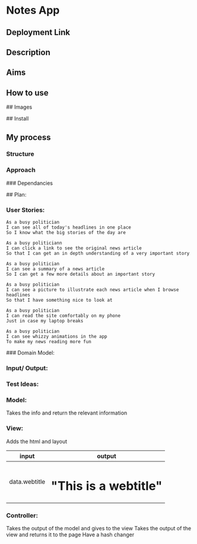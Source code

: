 # Notes App 

## Deployment Link

## Description 

## Aims 

## How to use

## Images 

## Install

## My process 
### Structure
### Approach
### Dependancies 



## Plan:
### User Stories: 

```
As a busy politician
I can see all of today's headlines in one place
So I know what the big stories of the day are

As a busy politiciann 
I can click a link to see the original news article
So that I can get an in depth understanding of a very important story

As a busy politician
I can see a summary of a news article
So I can get a few more details about an important story

As a busy politician
I can see a picture to illustrate each news article when I browse headlines
So that I have something nice to look at

As a busy politician
I can read the site comfortably on my phone
Just in case my laptop breaks

As a busy politician
I can see whizzy animations in the app
To make my news reading more fun
```

### Domain Model:
### Input/ Output:
### Test Ideas:



### Model:
Takes the info and return the relevant information 

### View: 
Adds the html and layout

input| output
----|------
data.webtitle | <h1>"This is a webtitle"</h1>

### Controller: 
Takes the output of the model and gives to the view 
Takes the output of the view and returns it to the page 
Have a hash changer 


